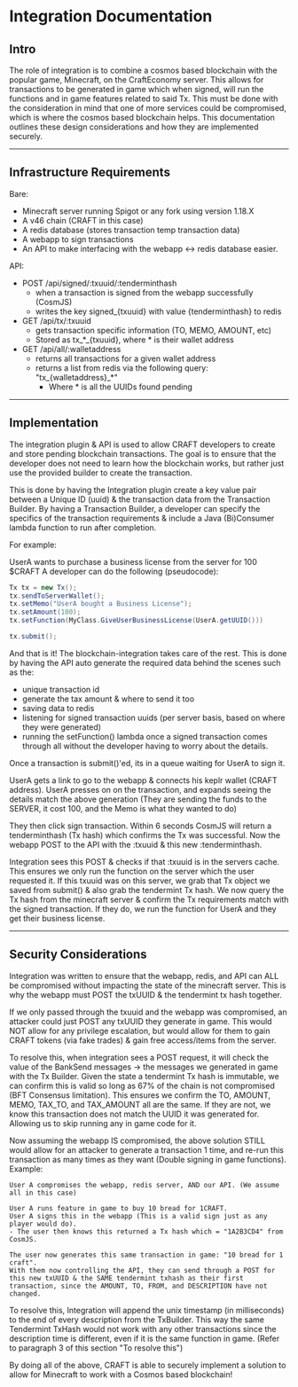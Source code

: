 # Integration Documentation

## Intro
The role of integration is to combine a cosmos based blockchain with the popular game, Minecraft, on the CraftEconomy server. This allows for transactions to be generated in game which when signed, will run the functions and in game features related to said Tx. This must be done with the consideration in mind that one of more services could be compromised, which is where the cosmos based blockchain helps. This documentation outlines these design considerations and how they are implemented securely.

---
## Infrastructure Requirements
Bare:
- Minecraft server running Spigot or any fork using version 1.18.X
- A v46 chain (CRAFT in this case)
- A redis database (stores transaction temp transaction data)
- A webapp to sign transactions
- An API to make interfacing with the webapp <-> redis database easier.

API:
- POST /api/signed/:txuuid/:tenderminthash 
    - when a transaction is signed from the webapp successfully (CosmJS)
    - writes the key signed_{txuuid} with value {tenderminthash} to redis
- GET /api/tx/:txuuid
    - gets transaction specific information (TO, MEMO, AMOUNT, etc)
    - Stored as tx_*_{txuuid}, where * is their wallet address
- GET /api/all/:walletaddress
    - returns all transactions for a given wallet address
    - returns a list from redis via the following query: "tx_{walletaddress}_*"
        - Where * is all the UUIDs found pending

---
## Implementation
The integration plugin & API is used to allow CRAFT developers to create and store pending blockchain transactions. The goal is to ensure that the developer does not need to learn how the blockchain works, but rather just use the provided builder to create the transaction.

This is done by having the Integration plugin create a key value pair between a Unique ID (uuid) & the transaction data from the Transaction Builder. By having a Transaction Builder, a developer can specify the specifics of the transaction requirements & include a Java (Bi)Consumer lambda function to run after completion. 

For example:

UserA wants to purchase a business license from the server for 100 $CRAFT
A developer can do the following (pseudocode):

```java
Tx tx = new Tx();
tx.sendToServerWallet();
tx.setMemo("UserA bought a Business License");
tx.setAmount(100);
tx.setFunction(MyClass.GiveUserBusinessLicense(UserA.getUUID()))

tx.submit();
```
And that is it! The blockchain-integration takes care of the rest. 
This is done by having the API auto generate the required data behind the scenes such as the:
- unique transaction id
- generate the tax amount & where to send it too
- saving data to redis 
- listening for signed transaction uuids (per server basis, based on where they were generated)
- running the setFunction() lambda once a signed transaction comes through
all without the developer having to worry about the details.

Once a transaction is submit()'ed, its in a queue waiting for UserA to sign it.

UserA gets a link to go to the webapp & connects his keplr wallet (CRAFT address).
UserA presses on on the transaction, and expands seeing the details match the above generation
(They are sending the funds to the SERVER, it cost 100, and the Memo is what they wanted to do)

They then click sign transaction. Within 6 seconds CosmJS will return a tenderminthash (Tx hash) which confirms the Tx was successful. Now the webapp POST to the API with the :txuuid & this new :tenderminthash.

Integration sees this POST & checks if that :txuuid is in the servers cache. This ensures we only run the function on the server which the user requested it. If this txuuid was on this server, we grab that Tx object we saved from submit() & also grab the tendermint Tx hash.
We now query the Tx hash from the minecraft server & confirm the Tx requirements match with the signed transaction.
If they do, we run the function for UserA and they get their business license.

---
## Security Considerations
Integration was written to ensure that the webapp, redis, and API can ALL be compromised without impacting the state of the minecraft server. This is why the webapp must POST the txUUID & the tendermint tx hash together.

If we only passed through the txuuid and the webapp was compromised, an attacker could just POST any txUUID they generate in game. This would NOT allow for any privilege escalation, but would allow for them to gain CRAFT tokens (via fake trades) & gain free access/items from the server.

To resolve this, when integration sees a POST request, it will check the value of the BankSend messages -> the messages we generated in game with the Tx Builder. Given the state a tendermint Tx hash is immutable, we can confirm this is valid so long as 67% of the chain is not compromised (BFT Consensus limitation). This ensures we confirm the TO, AMOUNT, MEMO,  TAX_TO, and TAX_AMOUNT all are the same. If they are not, we know this transaction does not match the UUID it was generated for. Allowing us to skip running any in game code for it.

Now assuming the webapp IS compromised, the above solution STILL would allow for an attacker to generate a transaction 1 time, and re-run this transaction as many times as they want (Double signing in game functions).
Example:
```
User A compromises the webapp, redis server, AND our API. (We assume all in this case)

User A runs feature in game to buy 10 bread for 1CRAFT.
User A signs this in the webapp (This is a valid sign just as any player would do).
- The user then knows this returned a Tx hash which = "1A2B3CD4" from CosmJS.

The user now generates this same transaction in game: "10 bread for 1 craft".
With them now controlling the API, they can send through a POST for this new txUUID & the SAME tendermint txhash as their first transaction, since the AMOUNT, TO, FROM, and DESCRIPTION have not changed.
```

To resolve this, Integration will append the unix timestamp (in milliseconds) to the end of every description from the TxBuilder. This way the same Tendermint TxHash would not work with any other transactions since the description time is different, even if it is the same function in game. (Refer to paragraph 3 of this section "To resolve this")

By doing all of the above, CRAFT is able to securely implement a solution to allow for Minecraft to work with a Cosmos based blockchain!